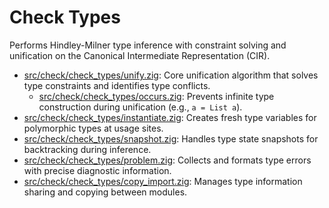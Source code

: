 # Check Types

Performs Hindley-Milner type inference with constraint solving and unification on the Canonical Intermediate Representation (CIR).

- [src/check/check_types/unify.zig](./unify.zig): Core unification algorithm that solves type constraints and identifies type conflicts.
  - [src/check/check_types/occurs.zig](./occurs.zig): Prevents infinite type construction during unification (e.g., `a = List a`).
- [src/check/check_types/instantiate.zig](./instantiate.zig): Creates fresh type variables for polymorphic types at usage sites.
- [src/check/check_types/snapshot.zig](./snapshot.zig): Handles type state snapshots for backtracking during inference.
- [src/check/check_types/problem.zig](./problem.zig): Collects and formats type errors with precise diagnostic information.
- [src/check/check_types/copy_import.zig](./copy_import.zig): Manages type information sharing and copying between modules.